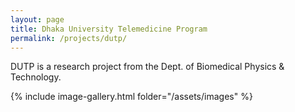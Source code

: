 ```yaml
---
layout: page
title: Dhaka University Telemedicine Program
permalink: /projects/dutp/
---
```


DUTP is a research project from the Dept. of Biomedical Physics & Technology.
<br>

{% include image-gallery.html folder="/assets/images" %}
